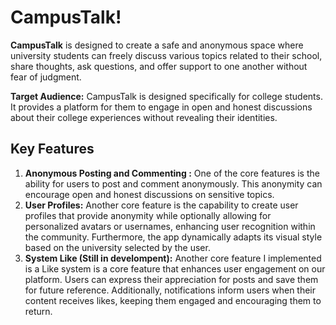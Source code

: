 # CampusTalk!

**CampusTalk** is designed to create a safe and anonymous space where university students can freely discuss various topics related to their school, share thoughts, ask questions, and offer support to one another without fear of judgment.

**Target Audience:** CampusTalk is designed specifically for college students. It provides a platform for them to engage in open and honest discussions about their college experiences without revealing their identities.

## Key Features

 1.  **Anonymous Posting and Commenting :** One of the core features is the ability for users to post and comment anonymously. This anonymity can encourage open and honest discussions on sensitive topics.
 2.  **User Profiles:** Another core feature is the capability to create user profiles that provide anonymity while optionally allowing for personalized avatars or usernames, enhancing user recognition within the community. Furthermore, the app dynamically adapts its visual style based on the university selected by the user.
 3.  **System Like (Still in develompent):** Another core feature I implemented is a Like system is a core feature that enhances user engagement on our platform. Users can express their appreciation for posts and save them for future reference. Additionally, notifications inform users when their content receives likes, keeping them engaged and encouraging them to return.
 
